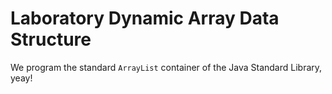 # Laboratory Dynamic Array Data Structure

We program the standard `ArrayList` container of the Java Standard Library, yeay!

